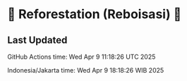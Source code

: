 
# 🌳 Reforestation (Reboisasi) 🌲

## Last Updated

GitHub Actions time: Wed Apr  9 11:18:26 UTC 2025

Indonesia/Jakarta time: Wed Apr  9 18:18:26 WIB 2025
